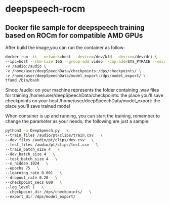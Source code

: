 # deepspeech-rocm
Docker file sample for deepspeech training based on ROCm for compatible AMD GPUs 
---------------------
After build the image,you can run the container as follow:

``` bash
docker run -it --network=host --device=/dev/kfd --device=/dev/dri \
--ipc=host --shm-size 16G --group-add video --cap-add=SYS_PTRACE --security-opt seccomp=unconfined \
-v /audio:/audio \
-v /home/user/deepSpeechData/checkpoints:/dps/checkpoints/ \
-v /home/user/deepSpeechData/model_export:/dps/model_export/ \
tfamd /bin/bash
```

Since:
/audio: on your machine represents the folder containing .wav files for training
/home/user/deepSpeechData/checkpoints: the place you'll save checkpoints on your host
/home/user/deepSpeechData/model_export: the place you'll save trained model

When container is up and running, you can start the training, remember to change the parameter as your needs, the following are just a sample:

``` bash
python3 -u DeepSpeech.py   \
--train_files /audio/pt/clips/train.csv   \
--dev_files /audio/pt/clips/dev.csv   \
--test_files /audio/pt/clips/test.csv   \
--train_batch_size 4   \
--dev_batch_size 4   \
--test_batch_size 4   \
--n_hidden 1024   \
--epochs 75   \
--learning_rate 0.001   \
--dropout_rate 0.20   \
--checkpoint_secs 600   \
--log_level 1   \
--checkpoint_dir /dps/checkpoints/   \
--export_dir /dps/model_export/   
```

